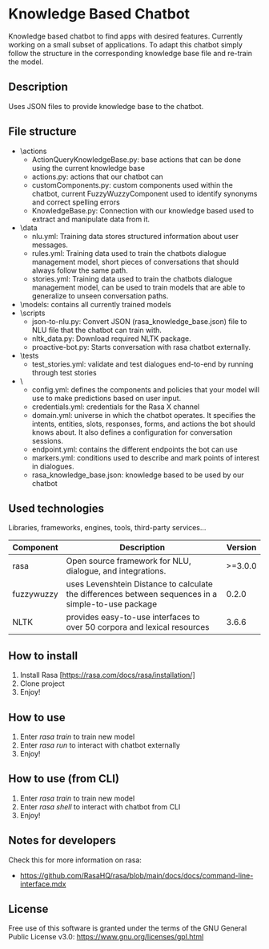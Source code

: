 # Knowledge Based Chatbot
Knowledge based chatbot to find apps with desired features. Currently working on a small subset of applications. To adapt this chatbot simply follow the structure in the corresponding knowledge base file and re-train the model. 

## Description
Uses JSON files to provide knowledge base to the chatbot. 

## File structure

- \actions
  - ActionQueryKnowledgeBase.py: base actions that can be done using the current knowledge base
  - actions.py: actions that our chatbot can 
  - customComponents.py: custom components used within the chatbot, current FuzzyWuzzyComponent used to identify synonyms and correct spelling errors
  - KnowledgeBase.py: Connection with our knowledge based used to extract and manipulate data from it.
- \data
  - nlu.yml: Training data stores structured information about user messages.
  - rules.yml: Training data used to train the chatbots dialogue management model, short pieces of conversations that should always follow the same path.
  - stories.yml: Training data used to train the chatbots dialogue management model, can be used to train models that are able to generalize to unseen conversation paths.
- \models: contains all currently trained models
- \scripts
  - json-to-nlu.py: Convert JSON (rasa_knowledge_base.json) file to NLU file that the chatbot can train with.
  - nltk_data.py: Download required NLTK package.
  - proactive-bot.py: Starts conversation with rasa chatbot externally. 
- \tests
  - test_stories.yml: validate and test dialogues end-to-end by running through test stories
- \
  - config.yml: defines the components and policies that your model will use to make predictions based on user input.
  - credentials.yml: credentials for the Rasa X channel
  - domain.yml: universe in which the chatbot operates. It specifies the intents, entities, slots, responses, forms, and actions the bot should knows about. It also defines a configuration for conversation sessions.
  - endpoint.yml: contains the different endpoints the bot can use
  - markers.yml: conditions used to describe and mark points of interest in dialogues.
  - rasa_knowledge_base.json: knowledge based to be used by our chatbot

## Used technologies

Libraries, frameworks, engines, tools, third-party services...

| Component | Description | Version |
|--------------------------|------|---------|
|rasa|Open source framework for NLU, dialogue, and integrations.|>=3.0.0|
|fuzzywuzzy|uses Levenshtein Distance to calculate the differences between sequences in a simple-to-use package|0.2.0|
|NLTK|provides easy-to-use interfaces to over 50 corpora and lexical resources|3.6.6|

## How to install
1. Install Rasa [https://rasa.com/docs/rasa/installation/]
3. Clone project
4. Enjoy!

## How to use
1. Enter _rasa train_ to train new model
2. Enter _rasa run_ to interact with chatbot externally
3. Enjoy!

## How to use (from CLI)
1. Enter _rasa train_ to train new model
2. Enter _rasa shell_ to interact with chatbot from CLI
3. Enjoy!

## Notes for developers

Check this for more information on rasa:
- https://github.com/RasaHQ/rasa/blob/main/docs/docs/command-line-interface.mdx

## License

Free use of this software is granted under the terms of the GNU General Public License v3.0: https://www.gnu.org/licenses/gpl.html
